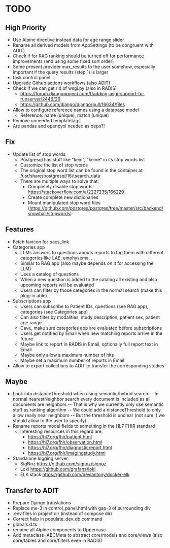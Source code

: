 # TODO

## High Priority

- Use Alpine directive instead data for age range slider
- Rename all derived models from AppSettings (to be congruent with ADIT)
- Check if for RAG ranking should be turned off for performance improvements (and using some fixed sort order)
- Some present provider.max_results to the user somehow, especially important if the query results (step 1) is larger
- task control panel
- Upgrade Github actions workflows (also ADIT)
- Check if we can get rid of wsgi.py (also in RADIS)
  - <https://forum.djangoproject.com/t/adding-asgi-support-to-runserver/2446/26>
  - <https://github.com/django/django/pull/16634/files>
- Allow to configure reference names using a database model
  - Reference: name (unique), match (unique)
- Remove unneeded templatetags
- Are pandas and openpyxl needed as deps?!

## Fix

- Update list of stop words
  - Postgresql has stuff like "kein", "keine" in its stop words list
  - Customize the list of stop words
  - The original stop word list can be found in the container at /usr/share/postgresql/16/tsearch_data
  - There are multiple ways to solve that:
    - Completely disable stop words: <https://stackoverflow.com/a/2227235/166229>
    - Create complete new dictionaries
    - Mount manipulated stop word files (<https://github.com/postgres/postgres/tree/master/src/backend/snowball/stopwords>)

## Features

- Fetch favicon for pacs_link
- Categories app
  - LLMs answers to questions abouts reports to tag them with different categories like LAE, emphysema, ...
  - Similar to RAG app (also maybe depends on it for accessing the LLM)
  - Uses a catalog of questions
  - When a new question is added to the catalog all existing and also upcoming reports will be evaluated
  - Users can filter by those categories in the normal search (make this plug-in able)
- Subscriptions app
  - Users can subscribe to Patient IDs, questions (see RAG app), categories (see Categories app)
  - Can also filter by modalities, study description, patient sex, patient age range
  - Cave, make sure categories app are evaluated before subscriptions
  - Users get notified by Email when new matching reports arrive in the future
  - Maybe link to report in RADIS in Email, optionally full report text in Email
  - Maybe only allow a maximum number of hits
  - Maybe set a maximum number of reports in Email
- Allow to export collections to ADIT to transfer the corresponding studies

## Maybe

- Look into distanceThreshold when using semantic/hybrid search
  -- In normal nearestNeighbor search every document is included as all documents are neighbors
  -- That is why we currently only use semantic stuff as ranking algorithm
  -- We could add a distanceThreshold to only allow really near neighbors
  -- But the threshold is unclear (not sure if we should allow to the user to specify)
- Rename reports model fields to something in the HL7 FHIR standard
  - Interesting resources in this regard are:
    - <https://hl7.org/fhir/patient.html>
    - <https://hl7.org/fhir/observation.html>
    - <https://hl7.org/fhir/diagnosticreport.html>
    - <https://hl7.org/fhir/imagingstudy.html>
- Standalone logging server
  - SigNoz <https://github.com/signoz/signoz>
  - Loki <https://github.com/grafana/loki>
  - ELK stack <https://github.com/deviantony/docker-elk>

## Transfer to ADIT

- Prepare Django translations
- Replace me-3 in control_panel.html with gap-3 of surrounding div
- .env files in project dir (instead of compose dir)
- Correct help in populate_dev_db command
- globals.d.ts
- rename all Alpine components to Uppercase
- Add metaclass=ABCMeta to abstract core/models and core/views (also core/tables and core/filters even in RADIS)
